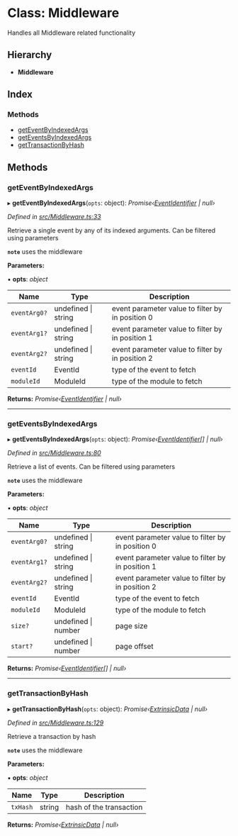 # Class: Middleware

Handles all Middleware related functionality

## Hierarchy

* **Middleware**

## Index

### Methods

* [getEventByIndexedArgs](middleware.md#geteventbyindexedargs)
* [getEventsByIndexedArgs](middleware.md#geteventsbyindexedargs)
* [getTransactionByHash](middleware.md#gettransactionbyhash)

## Methods

###  getEventByIndexedArgs

▸ **getEventByIndexedArgs**(`opts`: object): *Promise‹[EventIdentifier](../interfaces/eventidentifier.md) | null›*

*Defined in [src/Middleware.ts:33](https://github.com/PolymathNetwork/polymesh-sdk/blob/c77f6a3e/src/Middleware.ts#L33)*

Retrieve a single event by any of its indexed arguments. Can be filtered using parameters

**`note`** uses the middleware

**Parameters:**

▪ **opts**: *object*

Name | Type | Description |
------ | ------ | ------ |
`eventArg0?` | undefined &#124; string | event parameter value to filter by in position 0 |
`eventArg1?` | undefined &#124; string | event parameter value to filter by in position 1 |
`eventArg2?` | undefined &#124; string | event parameter value to filter by in position 2  |
`eventId` | EventId | type of the event to fetch |
`moduleId` | ModuleId | type of the module to fetch |

**Returns:** *Promise‹[EventIdentifier](../interfaces/eventidentifier.md) | null›*

___

###  getEventsByIndexedArgs

▸ **getEventsByIndexedArgs**(`opts`: object): *Promise‹[EventIdentifier](../interfaces/eventidentifier.md)[] | null›*

*Defined in [src/Middleware.ts:80](https://github.com/PolymathNetwork/polymesh-sdk/blob/c77f6a3e/src/Middleware.ts#L80)*

Retrieve a list of events. Can be filtered using parameters

**`note`** uses the middleware

**Parameters:**

▪ **opts**: *object*

Name | Type | Description |
------ | ------ | ------ |
`eventArg0?` | undefined &#124; string | event parameter value to filter by in position 0 |
`eventArg1?` | undefined &#124; string | event parameter value to filter by in position 1 |
`eventArg2?` | undefined &#124; string | event parameter value to filter by in position 2 |
`eventId` | EventId | type of the event to fetch |
`moduleId` | ModuleId | type of the module to fetch |
`size?` | undefined &#124; number | page size |
`start?` | undefined &#124; number | page offset  |

**Returns:** *Promise‹[EventIdentifier](../interfaces/eventidentifier.md)[] | null›*

___

###  getTransactionByHash

▸ **getTransactionByHash**(`opts`: object): *Promise‹[ExtrinsicData](../interfaces/extrinsicdata.md) | null›*

*Defined in [src/Middleware.ts:129](https://github.com/PolymathNetwork/polymesh-sdk/blob/c77f6a3e/src/Middleware.ts#L129)*

Retrieve a transaction by hash

**`note`** uses the middleware

**Parameters:**

▪ **opts**: *object*

Name | Type | Description |
------ | ------ | ------ |
`txHash` | string | hash of the transaction  |

**Returns:** *Promise‹[ExtrinsicData](../interfaces/extrinsicdata.md) | null›*
